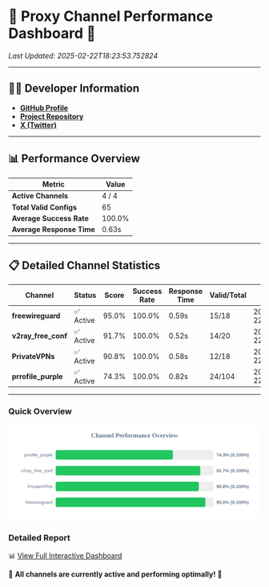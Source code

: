 # 🌟 Proxy Channel Performance Dashboard 🌟

_Last Updated: 2025-02-22T18:23:53.752824_

---

## 👩‍💻 Developer Information

- **[GitHub Profile](https://github.com/4n0nymou3)**  
- **[Project Repository](https://github.com/4n0nymou3/multi-proxy-config-fetcher)**  
- **[X (Twitter)](https://x.com/4n0nymou3)**  

---

## 📊 Performance Overview

| Metric                | Value       |
|-----------------------|-------------|
| **Active Channels**   | 4 / 4       |
| **Total Valid Configs** | 65          |
| **Average Success Rate** | 100.0%      |
| **Average Response Time** | 0.63s       |

---

## 📋 Detailed Channel Statistics

| Channel          | Status     | Score  | Success Rate | Response Time | Valid/Total | Last Success               |
|------------------|------------|--------|--------------|---------------|-------------|----------------------------|
| **freewireguard**  | ✅ Active  | 95.0%  | 100.0% | 0.59s         | 15/18       | 2025-02-22T18:23:53.751035 |
| **v2ray_free_conf**  | ✅ Active  | 91.7%  | 100.0% | 0.52s         | 14/20       | 2025-02-22T18:23:52.519355 |
| **PrivateVPNs**  | ✅ Active  | 90.8%  | 100.0% | 0.58s         | 12/18       | 2025-02-22T18:23:53.136885 |
| **prrofile_purple**  | ✅ Active  | 74.3%  | 100.0% | 0.82s         | 24/104       | 2025-02-22T18:23:51.963994 |

---

### Quick Overview
<div align="center">
  <a href="https://raw.githubusercontent.com/nullluser/NullRepo/refs/heads/main/assets/channel_stats_chart.svg">
    <img src="https://raw.githubusercontent.com/nullluser/NullRepo/refs/heads/main/assets/channel_stats_chart.svg" alt="Source Performance Statistics" width="800">
  </a>
</div>

### Detailed Report
📊 [View Full Interactive Dashboard](https://htmlpreview.github.io/?https://github.com/nullluser/NullRepo/blob/main/assets/performance_report.html)

🎉 **All channels are currently active and performing optimally!** 🎉
